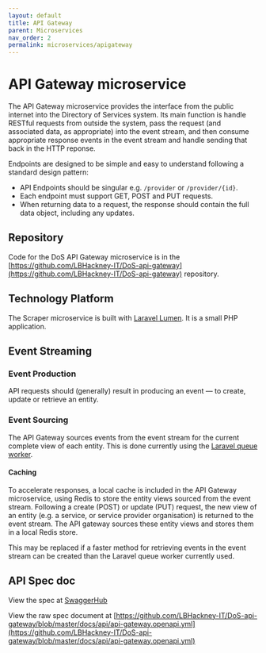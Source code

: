```yaml
---
layout: default
title: API Gateway
parent: Microservices
nav_order: 2
permalink: microservices/apigateway
---
```

# API Gateway microservice

The API Gateway microservice provides the interface from the public internet into the Directory of Services system. Its main function is handle RESTful requests from outside the system, pass the request (and associated data, as appropriate) into the event stream, and then consume appropriate response events in the event stream and handle sending that back in the HTTP reponse.

Endpoints are designed to be simple and easy to understand following a standard design pattern:

* API Endpoints should be singular e.g. `/provider` or `/provider/{id}`.
* Each endpoint must support GET, POST and PUT requests.
* When returning data to a request, the response should contain the full data object, including any updates.

## Repository

Code for the DoS API Gateway microservice is in the [https://github.com/LBHackney-IT/DoS-api-gateway](https://github.com/LBHackney-IT/DoS-api-gateway) repository.

## Technology Platform

The Scraper microservice is built with [Laravel Lumen](https://lumen.laravel.com). It is a small PHP application.

## Event Streaming

### Event Production

API requests should (generally) result in producing an event — to create, update or retrieve an entity.

### Event Sourcing

The API Gateway sources events from the event stream for the current complete view of each entity. This is done currently using the [Laravel queue worker](https://laravel.com/docs/5.7/queues#running-the-queue-worker).

#### Caching

To accelerate responses, a local cache is included in the API Gateway microservice, using Redis to store the entity views sourced from the event stream. Following a create (POST) or update (PUT) request, the new view of an entity (e.g. a service, or service provider organisation) is returned to the event stream. The API gateway sources these entity views and stores them in a local Redis store.

This may be replaced if a faster method for retrieving events in the event stream can be created than the Laravel queue worker currently used.

## API Spec doc

View the spec at [SwaggerHub](https://app.swaggerhub.com/apis-docs/LBHC/lbh-co_l_directory_of_services_gateway_api/)

View the raw spec document at [https://github.com/LBHackney-IT/DoS-api-gateway/blob/master/docs/api/api-gateway.openapi.yml](https://github.com/LBHackney-IT/DoS-api-gateway/blob/master/docs/api/api-gateway.openapi.yml)

